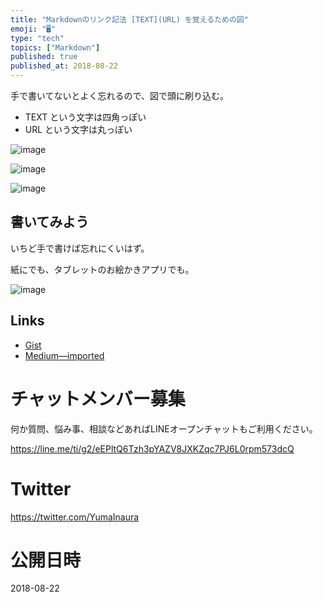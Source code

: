 ```yaml
---
title: "Markdownのリンク記法 [TEXT](URL) を覚えるための図"
emoji: "🖥"
type: "tech"
topics: ["Markdown"]
published: true
published_at: 2018-08-22
---
```


手で書いてないとよく忘れるので、図で頭に刷り込む。

- TEXT という文字は四角っぽい
- URL という文字は丸っぽい

![image](https://user-images.githubusercontent.com/13635059/44459771-c7cf3580-a645-11e8-8a37-034190a88872.png)

![image](https://user-images.githubusercontent.com/13635059/44459782-cb62bc80-a645-11e8-927f-acdf8723df60.png)

![image](https://user-images.githubusercontent.com/13635059/44459785-ce5dad00-a645-11e8-9842-c6c6c9a17058.png)

## 書いてみよう

いちど手で書けば忘れにくいはず。

紙にでも、タブレットのお絵かきアプリでも。

![image](https://user-images.githubusercontent.com/13635059/44460139-fbf72600-a646-11e8-89b8-83db0064f6f1.png)


## Links

- [Gist](https://gist.github.com/YumaInaura/eaa2ebab449ee4984bebcadf2270bbbb/edit)
- [Medium—imported](https://medium.com/supersonic-generation/markdown-remember-link-syntax-text-url-with-picture-517d543aa327)








<!-- Update From Qiita API -->

# チャットメンバー募集


何か質問、悩み事、相談などあればLINEオープンチャットもご利用ください。

https://line.me/ti/g2/eEPltQ6Tzh3pYAZV8JXKZqc7PJ6L0rpm573dcQ





# Twitter


https://twitter.com/YumaInaura


<!-- Update From Qiita API -->



# 公開日時

2018-08-22
